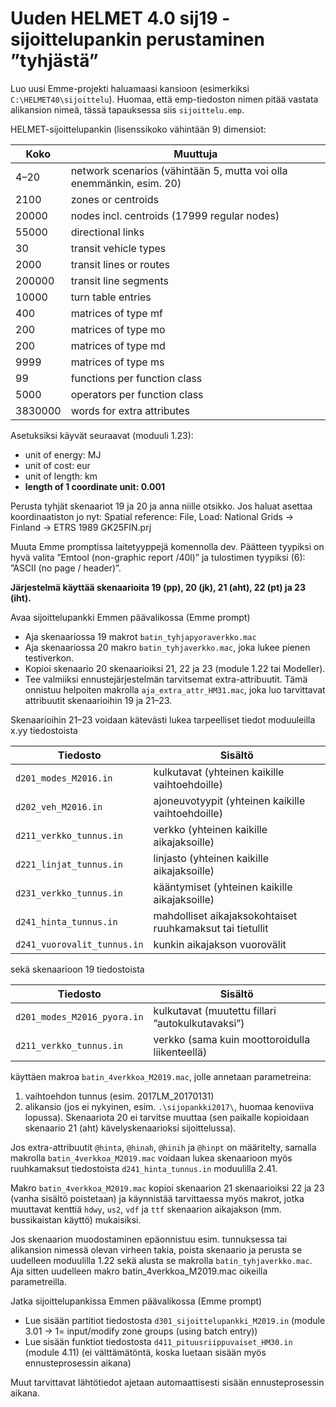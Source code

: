# Uuden HELMET 4.0 sij19 -sijoittelupankin perustaminen ”tyhjästä”

Luo uusi Emme-projekti haluamaasi kansioon (esimerkiksi `C:\HELMET40\sijoittelu`). 
Huomaa, että emp-tiedoston nimen pitää vastata alikansion nimeä, tässä tapauksessa siis `sijoittelu.emp`. 

HELMET-sijoittelupankin (lisenssikoko vähintään 9) dimensiot:

| Koko    |Muuttuja                                                             |
|---------|---------------------------------------------------------------------|
| 4–20    | network scenarios (vähintään 5, mutta voi olla enemmänkin, esim. 20)|
| 2100    | zones or centroids                                                  |
| 20000   | nodes incl. centroids (17999 regular nodes)                         |
| 55000   | directional links                                                   |
| 30      | transit vehicle types                                               |
| 2000    | transit lines or routes                                             |
| 200000  | transit line segments                                               |
| 10000   | turn table entries                                                  |
| 400     | matrices of type mf                                                 |
| 200     | matrices of type mo                                                 |
| 200     | matrices of type md                                                 |
| 9999    | matrices of type ms                                                 |
| 99      | functions per function class                                        |
| 5000    | operators per function class                                        |
| 3830000 | words for extra attributes                                          |

Asetuksiksi käyvät seuraavat (moduuli 1.23):
- unit of energy: MJ
- unit of cost: eur
- unit of length: km
- **length of 1 coordinate unit: 0.001**

Perusta tyhjät skenaariot 19 ja 20 ja anna niille otsikko. Jos haluat asettaa koordinaatiston jo nyt:
Spatial reference: File, Load: National Grids -> Finland -> ETRS 1989 GK25FIN.prj

Muuta Emme promptissa laitetyyppejä komennolla dev. Päätteen tyypiksi on hyvä valita ”Emtool (non-graphic report /40l)” ja tulostimen tyypiksi (6): ”ASCII (no page / header)”.

**Järjestelmä käyttää skenaarioita 19 (pp), 20 (jk), 21 (aht), 22 (pt) ja 23 (iht).**

Avaa sijoittelupankki Emmen päävalikossa (Emme prompt)
-	Aja skenaariossa 19 makrot `batin_tyhjapyoraverkko.mac`
-	Aja skenaariossa 20 makro `batin_tyhjaverkko.mac`, joka lukee pienen testiverkon.
-	Kopioi skenaario 20 skenaarioiksi 21, 22 ja 23 (module 1.22 tai Modeller).
-	Tee valmiiksi ennustejärjestelmän tarvitsemat extra-attribuutit. Tämä onnistuu helpoiten makrolla `aja_extra_attr_HM31.mac`, 
  joka luo tarvittavat attribuutit skenaarioihin 19 ja 21–23.
 
Skenaarioihin 21–23 voidaan kätevästi lukea tarpeelliset tiedot moduuleilla x.yy tiedostoista

|Tiedosto | Sisältö|
|---|---|
|`d201_modes_M2016.in`	|	kulkutavat (yhteinen kaikille vaihtoehdoille)|
|`d202_veh_M2016.in`	|	ajoneuvotyypit (yhteinen kaikille vaihtoehdoille)|
|`d211_verkko_tunnus.in` |	verkko (yhteinen kaikille aikajaksoille)|
|`d221_linjat_tunnus.in` |	linjasto (yhteinen kaikille aikajaksoille)|
|`d231_verkko_tunnus.in` |	kääntymiset (yhteinen kaikille aikajaksoille)|
|`d241_hinta_tunnus.in` |	mahdolliset aikajaksokohtaiset ruuhkamaksut tai tietullit|
|`d241_vuorovalit_tunnus.in` |	kunkin aikajakson vuorovälit|

sekä skenaarioon 19 tiedostoista

|Tiedosto | Sisältö|
|---|---|
|`d201_modes_M2016_pyora.in` |	kulkutavat (muutettu fillari ”autokulkutavaksi”)|
|`d211_verkko_tunnus.in` |	verkko (sama kuin moottoroidulla liikenteellä)|

käyttäen makroa `batin_4verkkoa_M2019.mac`, jolle annetaan parametreina:
1. vaihtoehdon tunnus (esim. 2017LM_20170131)
2. alikansio (jos ei nykyinen, esim. `.\sijopankki2017\`, huomaa kenoviiva lopussa). 
Skenaariota 20 ei tarvitse muuttaa (sen paikalle kopioidaan skenaario 21 (aht) kävelyskenaarioksi sijoittelussa).

Jos extra-attribuutit `@hinta`, `@hinah`, `@hinih` ja `@hinpt` on määritelty, 
samalla makrolla `batin_4verkkoa_M2019.mac` voidaan lukea skenaarioon myös ruuhkamaksut tiedostoista `d241_hinta_tunnus.in` moduulilla 2.41.

Makro `batin_4verkkoa_M2019.mac` kopioi skenaarion 21 skenaarioiksi 22 ja 23 (vanha sisältö poistetaan) ja käynnistää tarvittaessa myös makrot, 
jotka muuttavat kenttiä `hdwy`, `us2`, `vdf` ja `ttf` skenaarion aikajakson (mm. bussikaistan käyttö) mukaisiksi.

Jos skenaarion muodostaminen epäonnistuu esim. tunnuksessa tai alikansion nimessä olevan virheen takia, 
poista skenaario ja perusta se uudelleen moduulilla 1.22 sekä alusta se makrolla 
`batin_tyhjaverkko.mac`. Aja sitten uudelleen makro batin_4verkkoa_M2019.mac oikeilla parametreilla.

Jatka sijoittelupankissa Emmen päävalikossa (Emme prompt)
-	Lue sisään partitiot tiedostosta `d301_sijoittelupankki_M2019.in` (module 3.01 -> 1= input/modify zone groups (using batch entry))  
-	Lue sisään funktiot tiedostosta `d411_pituusriippuvaiset_HM30.in` (module 4.11) 
(ei välttämätöntä, koska luetaan sisään myös ennusteprosessin aikana)

Muut tarvittavat lähtötiedot ajetaan automaattisesti sisään ennusteprosessin aikana.
